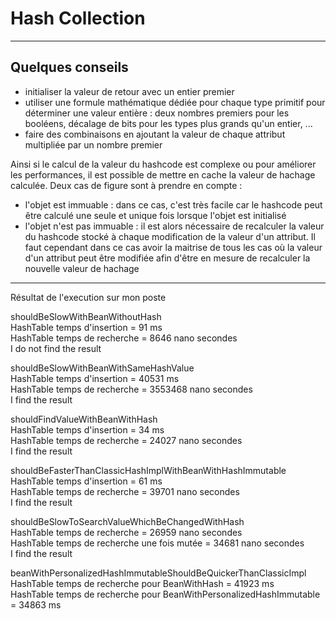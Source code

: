 # Hash Collection
---
## Quelques conseils

- initialiser la valeur de retour avec un entier premier
- utiliser une formule mathématique dédiée pour chaque type primitif pour déterminer une valeur entière : deux nombres premiers pour les booléens, décalage de bits pour les types plus grands qu'un entier, ...
- faire des combinaisons en ajoutant la valeur de chaque attribut multipliée par un nombre premier

Ainsi si le calcul de la valeur du hashcode est complexe ou pour améliorer les performances, il est possible de mettre en cache la valeur de hachage calculée. Deux cas de figure sont à prendre en compte :

- l'objet est immuable : dans ce cas, c'est très facile car le hashcode peut être calculé une seule et unique fois lorsque l'objet est initialisé
- l'objet n'est pas immuable : il est alors nécessaire de recalculer la valeur du hashcode stocké à chaque modification de la valeur d'un attribut. Il faut cependant dans ce cas avoir la maitrise de tous les cas où la valeur d'un attribut peut être modifiée afin d'être en mesure de recalculer la nouvelle valeur de hachage


____
Résultat de l'execution sur mon poste

shouldBeSlowWithBeanWithoutHash  
HashTable temps d'insertion  = 91 ms  
HashTable temps de recherche = 8646 nano secondes  
I do not find the result  
  
shouldBeSlowWithBeanWithSameHashValue  
HashTable temps d'insertion  = 40531 ms  
HashTable temps de recherche = 3553468 nano secondes  
I find the result  
  
shouldFindValueWithBeanWithHash  
HashTable temps d'insertion  = 34 ms  
HashTable temps de recherche = 24027 nano secondes  
I find the result  
  
shouldBeFasterThanClassicHashImplWithBeanWithHashImmutable  
HashTable temps d'insertion  = 61 ms  
HashTable temps de recherche = 39701 nano secondes  
I find the result  
  
shouldBeSlowToSearchValueWhichBeChangedWithHash  
HashTable temps de recherche = 26959 nano secondes  
HashTable temps de recherche une fois mutée = 34681 nano secondes  
I find the result  
  
beanWithPersonalizedHashImmutableShouldBeQuickerThanClassicImpl  
HashTable temps de recherche pour BeanWithHash  = 41923 ms  
HashTable temps de recherche pour BeanWithPersonalizedHashImmutable  = 34863 ms  


